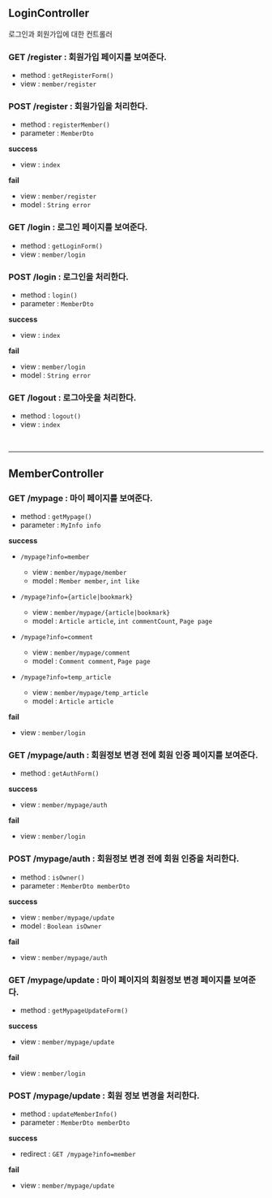 ## LoginController

로그인과 회원가입에 대한 컨트롤러

### GET /register : 회원가입 페이지를 보여준다.

- method    : `getRegisterForm()`
- view		: `member/register`

### POST /register : 회원가입을 처리한다.

- method       		: `registerMember()`
- parameter 		: `MemberDto`

**success**

- view 			: `index`

**fail**

- view			: `member/register`
- model			: `String error`

### GET /login : 로그인 페이지를 보여준다.

- method       		: `getLoginForm()`
- view 				: `member/login`

### POST /login : 로그인을 처리한다.

- method       		: `login()`
- parameter 		: `MemberDto`

**success**
- view			: `index`

**fail**				
- view			: `member/login`
- model			: `String error`

### GET /logout : 로그아웃을 처리한다.

- method       		: `logout()`
- view				: `index`

<br><hr>

## MemberController

### GET /mypage : 마이 페이지를 보여준다.

- method       		: `getMypage()`
- parameter			: `MyInfo info `

**success**

- `/mypage?info=member`
  - view			: `member/mypage/member`
  - model			: `Member member`, `int like`

- `/mypage?info={article|bookmark}`
  - view			: `member/mypage/{article|bookmark}`
  - model			: `Article article`, `int commentCount`, `Page page` 

- `/mypage?info=comment`
  - view			: `member/mypage/comment`
  - model			: `Comment comment`, `Page page`

- `/mypage?info=temp_article`
  - view			: `member/mypage/temp_article`
  - model			: `Article article`
  
**fail**

- view			: `member/login`
  
### GET /mypage/auth : 회원정보 변경 전에 회원 인증 페이지를 보여준다.

- method		: `getAuthForm()`

**success**

- view          : `member/mypage/auth`

**fail**

- view          : `member/login`

### POST /mypage/auth : 회원정보 변경 전에 회원 인증을 처리한다.

- method        : `isOwner()`
- parameter		: `MemberDto memberDto`

**success**

- view          : `member/mypage/update`
- model			: `Boolean isOwner`

**fail**

- view          : `member/mypage/auth`

### GET /mypage/update : 마이 페이지의 회원정보 변경 페이지를 보여준다.

- method       		: `getMypageUpdateForm()`

**success**	

- view              : `member/mypage/update`

**fail**

- view	        	: `member/login`

### POST /mypage/update : 회원 정보 변경을 처리한다. 

- method       		: `updateMemberInfo()`
- parameter 		: `MemberDto memberDto`

**success**

- redirect      	: `GET /mypage?info=member`


**fail**

- view      		: `member/mypage/update`